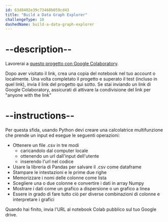 ```yaml
---
id: 63d8402e39c73468b059cd43
title: "Build a Data Graph Explorer"
challengeType: 10
dashedName: build-a-data-graph-explorer
---
```


# --description--

Lavorerai a <a href="https://colab.research.google.com/#create=true" target="_blank" rel="noopener noreferrer nofollow">questo progetto con Google Colaboratory</a>.

Dopo aver visitato il link, crea una copia del notebook nel tuo account o localmente. Una volta completato il progetto e superato il test (incluso in quel link), invia il link del progetto qui sotto. Se stai inviando un link di Google Colaboratory, assicurati di attivare la condivisione del link per "anyone with the link"

# --instructions--

Per questa sfida, usando Python devi creare una calcolatrice multifunzione che prende un input ed esegue le seguenti operazioni:

- Ottenere un file .csv in tre modi
  - caricandolo dal computer locale
  - ottenendo un url dall'input dell'utente
  - inserendo l'url nel codice
- Usare la libreria di Pandas per salvare il .csv come dataframe
- Stampare le intestazioni e le prime due righe
- Memorizzare i nomi delle colonne come lista
- Scegliere una o due colonne e convertire i dati in array Numpy
- Mostrare i dati come un grafico a dispersione o un grafico a linea
- Essere in grado di fare tutto ciò per diverse combinazioni di colonne e interpretare i grafici

Quando hai finito, invia l'URL al notebook Colab pubblico sul tuo Google drive.

